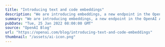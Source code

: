 ```yaml
---
title: "Introducing text and code embeddings"
description: "We are introducing embeddings, a new endpoint in the OpenAI API that makes it easy to perform natural language and code tasks like semantic search, clustering, topic modeling, and classification."
summary: "We are introducing embeddings, a new endpoint in the OpenAI API that makes it easy to perform natural language and code tasks like semantic search, clustering, topic modeling, and classification."
pubDate: "Tue, 25 Jan 2022 08:00:00 GMT"
source: "OpenAI Blog"
url: "https://openai.com/blog/introducing-text-and-code-embeddings"
thumbnail: "/assets/ai-icon.png"
---
```



